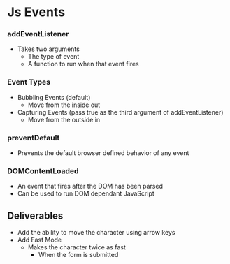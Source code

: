 # Js Events
### addEventListener
* Takes two arguments
    * The type of event
    * A function to run when that event fires

### Event Types
* Bubbling Events (default)
    * Move from the inside out
* Capturing Events (pass true as the third argument of addEventListener)
    * Move from the outside in

### preventDefault
* Prevents the default browser defined behavior of any event

### DOMContentLoaded
* An event that fires after the DOM has been parsed
* Can be used to run DOM dependant JavaScript

## Deliverables
* Add the ability to move the character using arrow keys
* Add Fast Mode 
    * Makes the character twice as fast 
        * When the form is submitted